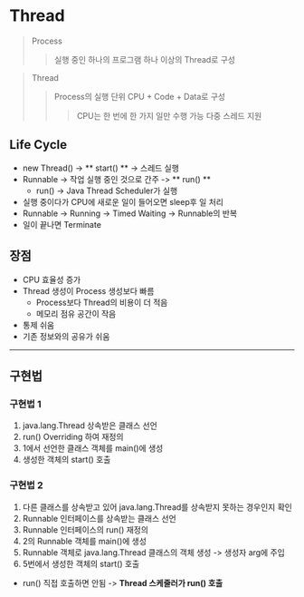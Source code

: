 # Thread

> Process
> > 실행 중인 하나의 프로그램
> > 하나 이상의 Thread로 구성

> Thread
> > Process의 실행 단위
> > CPU + Code + Data로 구성
> > > CPU는 한 번에 한 가지 일만 수행 가능
> > 다중 스레드 지원

## Life Cycle
- new Thread() -> ** start() ** -> 스레드 실행
- Runnable -> 작업 실행 중인 것으로 간주 -> ** run() **
  + run() -> Java Thread Scheduler가 실행
- 실행 중이다가 CPU에 새로운 일이 들어오면 sleep후 일 처리
- Runnable -> Running -> Timed Waiting -> Runnable의 반복
- 일이 끝나면 Terminate


## 장점
- CPU 효율성 증가
- Thread 생성이 Process 생성보다 빠름
  + Process보다 Thread의 비용이 더 적음
  + 메모리 점유 공간이 작음
- 통제 쉬움
- 기존 정보와의 공유가 쉬움

- - -

## 구현법
### 구현법 1
1. java.lang.Thread 상속받은 클래스 선언
2. run() Overriding 하여 재정의
3. 1에서 선언한 클래스 객체를 main()에 생성
4. 생성한 객체의 start() 호출


### 구현법 2
1. 다른 클래스를 상속받고 있어 java.lang.Thread를 상속받지 못하는 경우인지 확인
2. Runnable 인터페이스를 상속받는 클래스 선언
3. Runnable 인터페이스의 run() 재정의
4. 2의 Runnable 객체를 main()에 생성
5. Runnable 객체로 java.lang.Thread 클래스의 객체 생성 -> 생성자 arg에 주입
6. 5번에서 생성한 객체의 start() 호출
  + run() 직접 호출하면 안됨 -> **Thread 스케줄러가 run() 호출**

